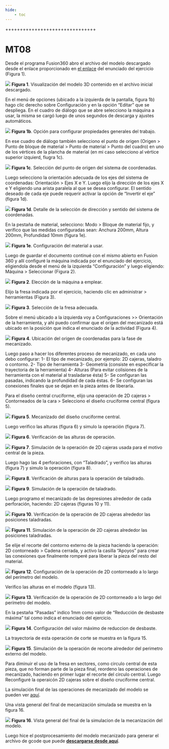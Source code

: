 ```yaml
---
hide:
    - toc
---
```

+++++++++++++++++++++++++++++++
# MT08

Desde el programa Fusion360 abro el archivo del modelo descargado desde el enlace proporcionado en [el enlace](https://drive.google.com/file/d/1ZYWWS8ZjT-IKuC65fll52j4DFn_RKEVR/view?usp=sharing) del enunciado del ejercicio (Figura 1). 

![](../images/MT08/fig1.png)
**Figura 1**. Visualización del modelo 3D contenido en el archivo inicial descargado. 

En el menú de opciones (ubicado a la izquierda de la pantalla, figura 1b) hago clic derecho sobre Configuración y en la opción “Editar” que se despliega. En el cuadro de diálogo que se abre selecciono la máquina a usar, la misma se cargó luego de unos segundos de descarga y ajustes automáticos.

![](../images/MT08/fig1b.png)
**Figura 1b**. Opción para configurar propiedades generales del trabajo. 

En ese cuadro de diálogo también selecciono el punto de origen  (Origen > Punto de bloque de material > Punto de material > Punto del cuadro) en uno de los vértices de la plancha de material (en mi caso selecciono al vértice superior izquierd, fiugra 1c). 

![](../images/MT08/fig1c.png)
**Figura 1c**. Selección del punto de origen del sistema de coordenadas. 

Luego selecciono la orientación adecuada de los ejes del sistema de coordenadas: Orientación > Ejes X e Y. Luego elijo la dirección de los ejes X e Y eligiendo una arista paralela al que se desea configurar. El sentido deseado de cada eje puede requerir activar la opción de “Invertir el eje” (figura 1d). 

![](../images/MT08/fig1d.png)
**Figura 1d**. Detalle de la selección de dirección y sentido del sistema de coordenadas.

En la pestaña de material, selecciono: Modo > Bloque de material fijo, y verifico que las medidas configuradas sean: Anchura 200mm, Altura  200mm, Profundidad 10mm (figura 1e). 

![](../images/MT08/fig1e.png)
**Figura 1e**. Configuración del material a usar.

Luego de guardar el documento continué con el mismo abierto en Fusion 360 y allí configuré la máquina indicada por el enunciado del ejercicio, eligiendola desde el menú de la izquierda “Configuración” y luego eligiendo: Máquina  > Seleccionar (Figura 2). 


![](../images/MT08/fig2.png)
**Figura 2**. Elección de la máquina a emplear.  

Elijo la fresa indicada por el ejercicio, haciendo clic en administrar > herramientas (Figura 3). 

![](../images/MT08/fig3.png)
**Figura 3**. Selección de la fresa adecuada. 

Sobre el menú ubicado a la izquierda voy a Configuraciones >> Orientación de la herramienta, y ahi puedo confirmar que el origen del mecanizado está ubicado en la posición que indica el enunciado de la actividad (Figura 4). 

![](../images/MT08/fig4.png)
**Figura 4**. Ubicación del origen de coordenadas para la fase de mecanizado. 

Luego paso a hacer los diferentes proceso de mecanizado, en cada uno debo configurar: 
1- El tipo de mecanizado, por ejemplo: 2D cajeras, taladro o contorno. 
2- Tipo de herramienta
3- Geometría (consiste en especificar la trayectoria de la herramienta)
4- Alturas (Para evitar colisiones de la herramienta con el material al trasladarse ésta)
5- Se configuran las pasadas, indicando la profundidad de cada éstas. 
6- Se configuran las conexiones finales que se dejan en la pieza antes de liberarla. 

Para el diseño central cruciforme, elijo una operación de 2D cajeras > Contorneados de la cara > Selecciono el diseño cruciforme central (figura 5). 

![](../images/MT08/fig5.png)
**Figura 5**. Mecanizado del diseño cruciforme central. 

Luego verifico las alturas (figura 6) y simulo la operación (figura 7). 

![](../images/MT08/fig6.png)
**Figura 6**. Verificación de las alturas de operación. 

![](../images/MT08/fig7.png)
**Figura 7**. Simulación de la operación de 2D cajeras usada para el motivo central de la pieza. 

Luego hago las 4 perforaciones, con “Taladrado”, y verifico las alturas (figura 7) y simulo la operación (figura 8). 

![](../images/MT08/fig8.png)
**Figura 8**. Verificación de alturas para la operación de taladrado. 

![](../images/MT08/fig9.png)
**Figura 9**. Simulación de la operación de taladrado. 

Luego programo el mecanizado de las depresiones alrededor de cada perforación, haciendo: 2D cajeras (figuras 10 y 11). 

![](../images/MT08/fig10.png)
**Figura 10**. Verificación de la operación de 2D cajeras alrededor las posiciones taladradas. 

![](../images/MT08/fig11.png)
**Figura 11**. Simulación de la operación de 2D cajeras alrededor las posiciones taladradas. 

Se elije el recorte del contorno externo de la pieza haciendo la operación: 2D contorneado > Cadena cerrada, y activo la casilla “Apoyos” para crear las conexiones que finalmente romperé para liberar la pieza del resto del material. 

![](../images/MT08/fig12.png)
**Figura 12**. Configuración de la operación de 2D contorneado a lo largo del perímetro del modelo. 

Verifico las alturas en el modelo (figura 13). 

![](../images/MT08/fig13.png)
**Figura 13**. Verificación de la operación de 2D contorneado a lo largo del perímetro del modelo. 

En la pestaña “Pasadas” indico 1mm como valor de “Reducción de desbaste máxima” tal como indica el enunciado del ejercicio. 

![](../images/MT08/fig14.png)
**Figura 14**. Configuración del valor máximo de reduccion de desbaste.  

La trayectoria de esta operación de corte se muestra en la figura 15. 

![](../images/MT08/fig15.png)
**Figura 15**. Simulación de la operación de recorte alrededor del perimetro externo del modelo.  

Para diminuir el uso de la fresa en sectores, como circulo central de esta pieza, que no forman parte de la pieza final, reordeno las operaciones de mecanizado, haciendo en primer lugar el recorte del circulo central. Luego Reconfiguré la operaicón 2D cajeras sobre el diseño cruciforme central. 

La simulación final de las operaciones de mecanizado del modelo se pueden ver [aquí](https://youtu.be/9Y1AKB5WX7M?si=6lvxdMDo4mFyLKeB). 

Una vista general del final de mecanización simulada se muestra en la figura 16. 

![](../images/MT08/fig16.png)
**Figura 16**. Vista general del final de la simulacion de la mecanización del modelo.  


Luego hice el postprocesamiento del modelo mecanizado para generar el archivo de gcode que puede [**descargarse desde aquí**](../archivos/MT08/Marcel_Bentancor_mt08a.nc). 